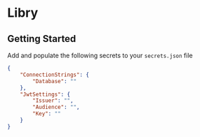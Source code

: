 # Libry

## Getting Started

Add and populate the following secrets to your `secrets.json` file

```json
{
    "ConnectionStrings": {
        "Database": ""
    },
    "JwtSettings": {
        "Issuer": "",
        "Audience": "",
        "Key": ""
    }
}
```
